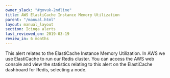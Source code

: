 ```yaml
---
owner_slack: "#govuk-2ndline"
title: AWS ElastiCache Instance Memory Utilization
parent: "/manual.html"
layout: manual_layout
section: Icinga alerts
last_reviewed_on: 2019-03-19
review_in: 6 months
---
```


This alert relates to the ElastiCache Instance Memory Utilization. In AWS we use ElastiCache to run our Redis cluster.
You can access the AWS web console and view the statistics relating to this alert on the ElastiCache dashboard for Redis, selecting a node.
